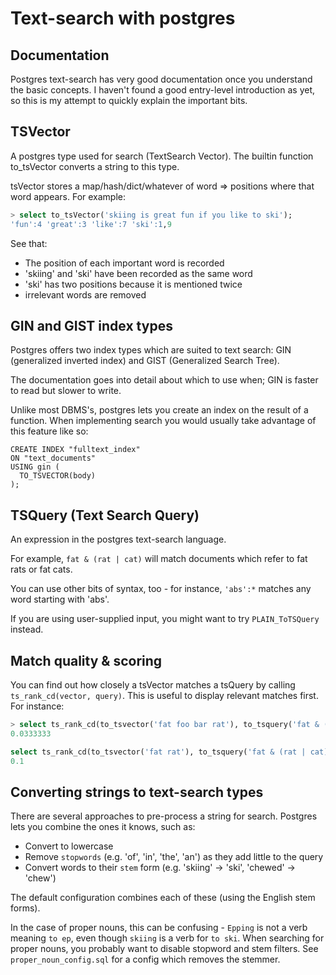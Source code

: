 # Text-search with postgres

## Documentation

Postgres text-search has very good documentation
once you understand the basic concepts. I haven't found
a good entry-level introduction as yet, so this is
my attempt to quickly explain the important bits.

## TSVector
A postgres type used for search (TextSearch Vector).
The builtin function to_tsVector converts a string
to this type.

tsVector stores a map/hash/dict/whatever of
word => positions where that word appears. For example:
```sql
> select to_tsVector('skiing is great fun if you like to ski');
'fun':4 'great':3 'like':7 'ski':1,9
```
See that:
 * The position of each important word is recorded
 * 'skiing' and 'ski' have been recorded as the same word
 * 'ski' has two positions because it is mentioned twice
 * irrelevant words are removed


## GIN and GIST index types

Postgres offers two index types which are suited to
text search: GIN (generalized inverted index) and GIST (Generalized Search Tree).

The documentation goes into detail about which to use when; GIN is faster to read but slower to write.


Unlike most DBMS's, postgres lets you create an index
on the result of a function.
When implementing search you would usually take advantage
of this feature like so:
```
CREATE INDEX "fulltext_index"
ON "text_documents"
USING gin (
  TO_TSVECTOR(body)
);
```

## TSQuery (Text Search Query)

An expression in the postgres text-search language.

For example, `fat & (rat | cat)` will match documents which refer to fat rats or fat cats.

You can use other bits of syntax, too - for instance, `'abs':*` matches any word starting with 'abs'.

If you are using user-supplied input, you might want to try `PLAIN_ToTSQuery` instead.

## Match quality & scoring

You can find out how closely a tsVector matches a tsQuery
by calling `ts_rank_cd(vector, query)`.
This is useful to display relevant matches first.
For instance:
```sql
> select ts_rank_cd(to_tsvector('fat foo bar rat'), to_tsquery('fat & (rat | cat)'));
0.0333333

select ts_rank_cd(to_tsvector('fat rat'), to_tsquery('fat & (rat | cat)'));
0.1
```

## Converting strings to text-search types

There are several approaches to pre-process a string for search.
Postgres lets you combine the ones it knows, such as:
 * Convert to lowercase
 * Remove `stopwords` (e.g. 'of', 'in', 'the', 'an') as they add little to the query
 * Convert words to their `stem` form (e.g. 'skiing' -> 'ski', 'chewed' -> 'chew')

The default configuration combines each of these (using the English stem forms).

In the case of proper nouns, this can be confusing - `Epping` is not a verb meaning `to ep`, even though `skiing` is a verb for `to ski`.
When searching for proper nouns, you probably want to disable stopword and stem filters.
See `proper_noun_config.sql` for a config which removes the stemmer.
